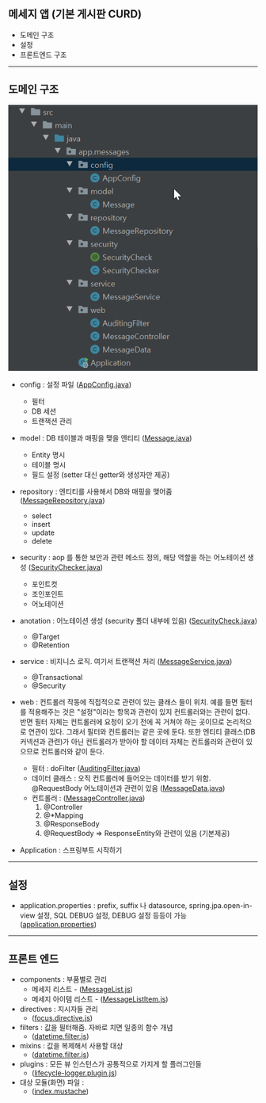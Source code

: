 메세지 앱 (기본 게시판 CURD)
-
* 도메인 구조
* 설정
* 프론트엔드 구조

---

도메인 구조 
-
![도메인 구조](img/structure_1.png)
* config : 설정 파일 ([AppConfig.java](src/main/java/app/messages/config/AppConfig.java))
   - 필터
   - DB 세션 
   - 트랜잭션 관리
   
* model : DB 테이블과 매핑을 맺을 엔티티 ([Message.java](src/main/java/app/messages/model/Message.java))
   - Entity 명시
   - 테이블 명시
   - 필드 설정 (setter 대신 getter와 생성자만 제공)
   
* repository : 엔티티를 사용해서 DB와 매핑을 맺어줌 ([MessageRepository.java](src/main/java/app/messages/repository/MessageRepository.java))
   - select
   - insert
   - update
   - delete
   
* security : aop 를 통한 보안과 관련 메소드 정의, 해당 역할을 하는 어노테이션 생성 ([SecurityChecker.java](src/main/java/app/messages/security/SecurityChecker.java))
   - 포인트컷
   - 조인포인트
   - 어노테이션
   
* anotation : 어노테이션 생성 (security 폴더 내부에 있음) ([SecurityCheck.java](src/main/java/app/messages/security/SecurityCheck.java))
   - @Target
   - @Retention
   
* service : 비지니스 로직. 여기서 트랜잭션 처리  ([MessageService.java](src/main/java/app/messages/service/MessageService.java))
   - @Transactional
   - @Security
* web : 컨트롤러 작동에 직접적으로 관련이 있는 클래스 들이 위치. 예를 들면 필터를 적용해주는 것은 "설정"이라는 항목과 관련이 있지 컨트롤러와는 관련이 없다. 반면 필터 자체는 컨트롤러에 요청이 오기 전에 꼭 거쳐야 하는 곳이므로 논리적으로 연관이 있다. 그래서 필터와 컨트롤러는 같은 곳에 둔다. 또한 엔티티 클래스(DB 커넥션과 관련)가 아닌 컨트롤러가 받아야 할 데이터 자체는 컨트롤러와 관련이 있으므로 컨트롤러와 같이 둔다.
   - 필터 : doFilter ([AuditingFilter.java](src/main/java/app/messages/web/AuditingFilter.java))
   - 데이터 클래스 : 오직 컨트롤러에 들어오는 데이터를 받기 위함. @RequestBody 어노테이션과 관련이 있음 ([MessageData.java](src/main/java/app/messages/web/MessageData.java))
   - 컨트롤러 : ([MessageController.java](src/main/java/app/messages/web/MessageController.java))
       1. @Controller
       2. @*Mapping
       3. @ResponseBody
       4. @RequestBody => ResponseEntity와 관련이 있음 (기본제공)
       
* Application : 스프링부트 시작하기

---
설정
-
* application.properties : prefix, suffix 나 datasource, spring.jpa.open-in-view 설정, SQL DEBUG 설정, DEBUG 설정 등등이 가능 ([application.properties](src/main/resources/application.properties "application.properties"))

---
프론트 엔드
-
* components : 부품별로 관리
    - 메세지 리스트 - ([MessageList.js](src/main/resources/static/components/MessageList.js))
    - 메세지 아이템 리스트 - ([MessageListItem.js](src/main/resources/static/components/MessageListItem.js))  
* directives : 지시자들 관리
    - ([focus.directive.js](src/main/resources/static/directives/focus.directive.js))  
* filters : 값을 필터해줌. 자바로 치면 일종의 함수 개념
    - ([datetime.filter.js](src/main/resources/static/filters/datetime.filter.js))  
* mixins : 값을 복제해서 사용할 대상
    - ([datetime.filter.js](src/main/resources/static/mixins/lifecycle-logger.mixin.js))  
* plugins : 모든 뷰 인스턴스가 공통적으로 가지게 할 플러그인들
    - ([lifecycle-logger.plugin.js](src/main/resources/static/plugins/lifecycle-logger.plugin.js))  
* 대상 모듈(화면) 파일 : 
    -  ([index.mustache](src/main/resources/templates/index.mustache))  

